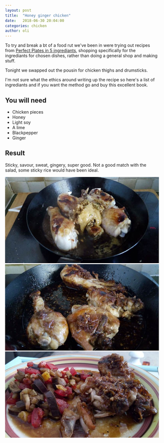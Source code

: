 ```yaml
---
layout: post
title:  "Honey ginger chicken"
date:   2018-06-30 20:04:00
categories: chicken 
author: oli
---
```


To try and break a bt of a food rut we've been in were trying out recipes from [Perfect Plates in 5 ingrediants](https://amzn.to/2KxnhJ6), shopping specifically for the ingrediants for chosen dishes, rather than doing a general shop and making stuff.

Tonight we swapped out the pousin for chicken thighs and drumsticks.

I'm not sure what the ethics around writing up the recipe so here's a list of ingrediants and if you want the method go and buy this excellent book.


## You will need

* Chicken pieces
* Honey
* Light soy
* A lime
* Blackpepper
* Ginger

## Result

Sticky, savour, sweat, gingery, super good.  Not a good match with the salad, some sticky rice would have been ideal.

![Everything in the pan](/images/ginger-honey-chicken/ginger-honey-chicken-01.jpg)
![Fresh fromm the oven](/images/ginger-honey-chicken/ginger-honey-chicken-02.jpg)
![GET IN MY FACE](/images/ginger-honey-chicken/ginger-honey-chicken-03.jpg)
